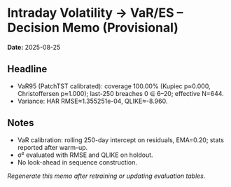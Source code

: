 # Intraday Volatility → VaR/ES – Decision Memo (Provisional)

**Date:** 2025-08-25

## Headline
- VaR95 (PatchTST calibrated): coverage 100.00% (Kupiec p≈0.000, Christoffersen p≈1.000); last-250 breaches 0 ∈ 6–20; effective N=644.
- Variance: HAR RMSE≈1.355251e-04, QLIKE≈-8.960.

## Notes
- VaR calibration: rolling 250-day intercept on residuals, EMA=0.20; stats reported after warm-up.
- σ² evaluated with RMSE and QLIKE on holdout.
- No look-ahead in sequence construction.

*Regenerate this memo after retraining or updating evaluation tables.*

